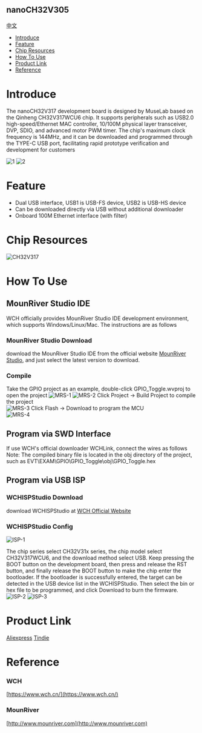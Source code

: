nanoCH32V305
-----------
[中文](./README_cn.md)

* [Introduce](#Introduce)
* [Feature](#feature)
* [Chip Resources](#chip-resources)
* [How To Use](#how-to-use)
* [Product Link](#product-link)
* [Reference](#reference)


# Introduce
The nanoCH32V317 development board is designed by MuseLab based on the Qinheng CH32V317WCU6 chip. It supports peripherals such as USB2.0 high-speed/Ethernet MAC controller, 10/100M physical layer transceiver, DVP, SDIO, and advanced motor PWM timer. The chip's maximum clock frequency is 144MHz, and it can be downloaded and programmed through the TYPE-C USB port, facilitating rapid prototype verification and development for customers  

![1](https://github.com/wuxx/nanoCH32V317/blob/master/doc/CH32V317-1.jpg)
![2](https://github.com/wuxx/nanoCH32V317/blob/master/doc/CH32V317-2.jpg)

# Feature
- Dual USB interface, USB1 is USB-FS device, USB2 is USB-HS device
- Can be downloaded directly via USB without additional downloader
- Onboard 100M Ethernet interface (with filter)

# Chip Resources
![CH32V317](https://github.com/wuxx/nanoCH32V317/blob/master/doc/CH32V317.png)

# How To Use
## MounRiver Studio IDE
WCH officially provides MounRiver Studio IDE development environment, which supports Windows/Linux/Mac. The instructions are as follows
 
### MounRiver Studio Download
download the MounRiver Studio IDE from the official website [MounRiver Studio](http://www.mounriver.com), and just select the latest version to download.

### Compile
Take the GPIO project as an example, double-click GPIO_Toggle.wvproj to open the project
![MRS-1](https://github.com/wuxx/nanoCH32V317/blob/master/doc/MounRiver-1.png)
![MRS-2](https://github.com/wuxx/nanoCH32V317/blob/master/doc/MounRiver-2.png)
Click Project -> Build Project to compile the project  
![MRS-3](https://github.com/wuxx/nanoCH32V317/blob/master/doc/MounRiver-3.png)
Click Flash -> Download to program the MCU  
![MRS-4](https://github.com/wuxx/nanoCH32V317/blob/master/doc/MounRiver-4.png)


## Program via SWD Interface
If use WCH's official downloader WCHLink, connect the wires as follows
Note: The compiled binary file is located in the obj directory of the project, such as EVT\EXAM\GPIO\GPIO_Toggle\obj\GPIO_Toggle.hex

## Program via USB ISP
### WCHISPStudio Download
download WCHISPStudio at [WCH Official Website](https://www.wch.cn/downloads/WCHISPTool_Setup_exe.html)

### WCHISPStudio Config
![ISP-1](https://github.com/wuxx/nanoCH32V317/blob/master/doc/WCHISPStudio-EN-1.png)

The chip series select CH32V31x series, the chip model select CH32V317WCU6, and the download method select USB.
Keep pressing the BOOT button on the development board, then press and release the RST button, and finally release the BOOT button to make the chip enter the bootloader. If the bootloader is successfully entered, the target can be detected in the USB device list in the WCHISPStudio.
Then select the bin or hex file to be programmed, and click Download to burn the firmware.
![ISP-2](https://github.com/wuxx/nanoCH32V317/blob/master/doc/WCHISPStudio-EN-2.png)
![ISP-3](https://github.com/wuxx/nanoCH32V317/blob/master/doc/WCHISPStudio-EN-3.png)

# Product Link
[Aliexpress](https://www.aliexpress.com/item/1005005033298927.html?spm=a2g0s.12269583.0.0.20535947csm0Sw
)
[Tindie](https://www.tindie.com/products/johnnywu/nanoch32v305-development-board/)

# Reference
### WCH
[https://www.wch.cn/](https://www.wch.cn/)
### MounRiver
[http://www.mounriver.com](http://www.mounriver.com)
